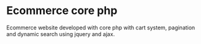 # Ecommerce core php

Ecommerce website developed with core php with cart system, pagination and dynamic search using jquery and ajax.
